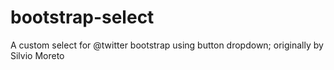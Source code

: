 bootstrap-select
================

A custom select for @twitter bootstrap using button dropdown; originally by Silvio Moreto